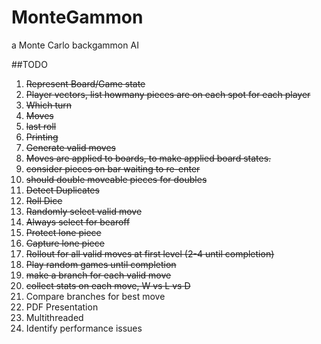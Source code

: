 MonteGammon
===========

a Monte Carlo backgammon AI 


##TODO

1. ~~Represent Board/Game state~~
  1. ~~Player vectors, list howmany pieces are on each spot for each player~~
  2. ~~Which turn~~
  3. ~~Moves~~
  4. ~~last roll~~
  5. ~~Printing~~
2. ~~Generate valid moves~~
  1. ~~Moves are applied to boards, to make applied board states.~~
  2. ~~consider pieces on bar waiting to re-enter~~ 
  3. ~~should double moveable pieces for doubles~~
  4. ~~Detect Duplicates~~
3. ~~Roll Dice~~
4. ~~Randomly select valid move~~
  1. ~~Always select for bearoff~~
  2. ~~Protect lone piece~~
  3. ~~Capture lone piece~~
5. ~~Rollout for all valid moves at first level (2-4 until completion)~~
 1. ~~Play random games until completion~~
 2. ~~make a branch for each valid move~~
 3. ~~collect stats on each move, W vs L vs D~~
6. Compare branches for best move
7. PDF Presentation
8. Multithreaded
 1. Identify performance issues